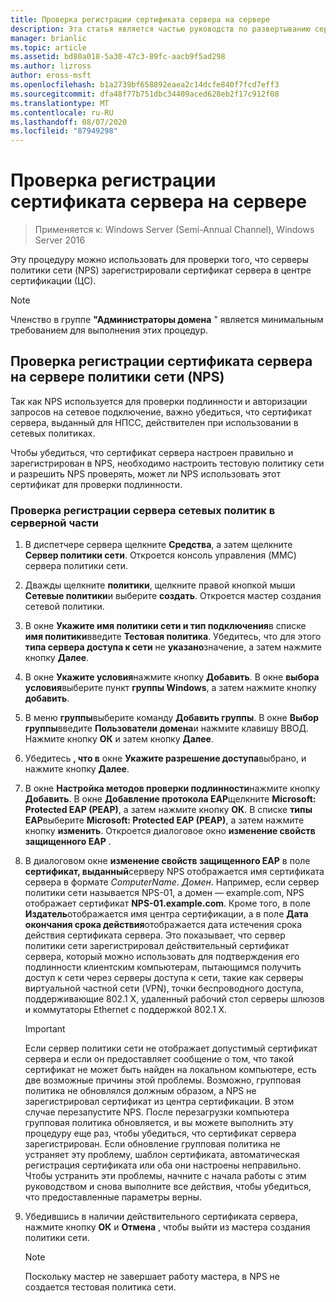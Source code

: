 ```yaml
---
title: Проверка регистрации сертификата сервера на сервере
description: Эта статья является частью руководств по развертыванию сертификатов сервера для беспроводных и беспроводных развертываний 802.1 X.
manager: brianlic
ms.topic: article
ms.assetid: bd80a018-5a30-47c3-89fc-aacb9f5ad298
ms.author: lizross
author: eross-msft
ms.openlocfilehash: b1a2739bf658892eaea2c14dcfe840f7fcd7eff3
ms.sourcegitcommit: dfa48f77b751dbc34409aced628eb2f17c912f08
ms.translationtype: MT
ms.contentlocale: ru-RU
ms.lasthandoff: 08/07/2020
ms.locfileid: "87949298"
---
```

# <a name="verify-server-enrollment-of-a-server-certificate"></a>Проверка регистрации сертификата сервера на сервере

>Применяется к: Windows Server (Semi-Annual Channel), Windows Server 2016

Эту процедуру можно использовать для проверки того, что серверы политики сети (NPS) зарегистрировали сертификат сервера в центре сертификации (ЦС).

>[!NOTE]
>Членство в группе **"Администраторы домена** " является минимальным требованием для выполнения этих процедур.

## <a name="verify-network-policy-server-nps-enrollment-of-a-server-certificate"></a>Проверка регистрации сертификата сервера на сервере политики сети (NPS)

Так как NPS используется для проверки подлинности и авторизации запросов на сетевое подключение, важно убедиться, что сертификат сервера, выданный для НПСС, действителен при использовании в сетевых политиках.

Чтобы убедиться, что сертификат сервера настроен правильно и зарегистрирован в NPS, необходимо настроить тестовую политику сети и разрешить NPS проверять, может ли NPS использовать этот сертификат для проверки подлинности.

### <a name="to-verify-nps-enrollment-of-a-server-certificate"></a>Проверка регистрации сервера сетевых политик в серверной части

1.  В диспетчере сервера щелкните **Средства**, а затем щелкните **Сервер политики сети**. Откроется консоль управления (MMC) сервера политики сети.

2.  Дважды щелкните **политики**, щелкните правой кнопкой мыши **Сетевые политики**и выберите **создать**. Откроется мастер создания сетевой политики.

3.  В окне **Укажите имя политики сети и тип подключения**в списке **имя политики**введите **Тестовая политика**. Убедитесь, что для этого **типа сервера доступа к сети** не **указано**значение, а затем нажмите кнопку **Далее**.

4.  В окне **Укажите условия**нажмите кнопку **Добавить**. В окне **выбора условия**выберите пункт **группы Windows**, а затем нажмите кнопку **добавить**.

5.  В меню **группы**выберите команду **Добавить группы**. В окне **Выбор группы**введите **Пользователи домена**и нажмите клавишу ВВОД. Нажмите кнопку **ОК** и затем кнопку **Далее**.

6.  Убедитесь **, что в** окне **Укажите разрешение доступа**выбрано, и нажмите кнопку **Далее**.

7.  В окне **Настройка методов проверки подлинности**нажмите кнопку **Добавить**. В окне **Добавление протокола EAP**щелкните **Microsoft: Protected EAP (PEAP)**, а затем нажмите кнопку **ОК**. В списке **типы EAP**выберите **Microsoft: Protected EAP (PEAP)**, а затем нажмите кнопку **изменить**. Откроется диалоговое окно **изменение свойств защищенного EAP** .

8.  В диалоговом окне **изменение свойств защищенного EAP** в поле **сертификат, выданный**серверу NPS отображается имя сертификата сервера в формате *ComputerName*. *Домен*. Например, если сервер политики сети называется NPS-01, а домен — example.com, NPS отображает сертификат **NPS-01.example.com**. Кроме того, в поле **Издатель**отображается имя центра сертификации, а в поле **Дата окончания срока действия**отображается дата истечения срока действия сертификата сервера. Это показывает, что сервер политики сети зарегистрировал действительный сертификат сервера, который можно использовать для подтверждения его подлинности клиентским компьютерам, пытающимся получить доступ к сети через серверы доступа к сети, такие как серверы виртуальной частной сети (VPN), точки беспроводного доступа, поддерживающие 802.1 X, удаленный рабочий стол серверы шлюзов и коммутаторы Ethernet с поддержкой 802.1 X.

    > [!IMPORTANT]
    > Если сервер политики сети не отображает допустимый сертификат сервера и если он предоставляет сообщение о том, что такой сертификат не может быть найден на локальном компьютере, есть две возможные причины этой проблемы. Возможно, групповая политика не обновлялся должным образом, а NPS не зарегистрировал сертификат из центра сертификации. В этом случае перезапустите NPS. После перезагрузки компьютера групповая политика обновляется, и вы можете выполнить эту процедуру еще раз, чтобы убедиться, что сертификат сервера зарегистрирован. Если обновление групповая политика не устраняет эту проблему, шаблон сертификата, автоматическая регистрация сертификата или оба они настроены неправильно. Чтобы устранить эти проблемы, начните с начала работы с этим руководством и снова выполните все действия, чтобы убедиться, что предоставленные параметры верны.

9. Убедившись в наличии действительного сертификата сервера, нажмите кнопку **ОК** и **Отмена** , чтобы выйти из мастера создания политики сети.

    > [!NOTE]
    > Поскольку мастер не завершает работу мастера, в NPS не создается тестовая политика сети.




